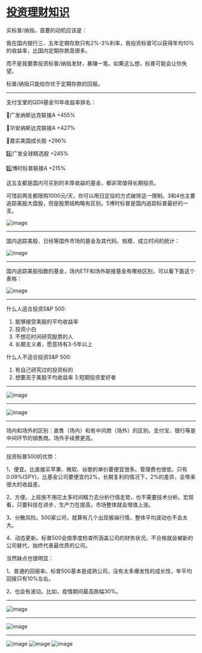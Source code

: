 # [投资理财知识](https://github.com/flyfish321/gitblog/issues/13)

买标普/纳指，首要的动机应该是：

我在国内银行三、五年定期存款只有2%-3%利率，我投资标普可以获得年均10%的收益率，比国内定期存款高很多。

而不是我要靠投资标普/纳指发财，暴赚一笔。如果这么想，标普可能会让你失望。

标普/纳指只能给你优于定期存款的回报。

---

支付宝里的QDII基金10年收益率排名：

🥇广发纳斯达克联接A +455%

🥈华安纳斯达克联接A +427%

🥉嘉实美国成长股 +296%

4️⃣广发全球精选股 +245%

5️⃣博时标普联接A +215%

这五支都是国内可买到的丰厚收益的基金，都非常值得长期投资。

可惜前两支都限购1000元/天，你可以用日定投的方式破除这一限制。3和4也主要追踪美股大盘股，但是股票结构略有区别。5博时标普是国内追踪标普最好的一支。

![image](https://github.com/flyfish321/gitblog/assets/119868298/cc2165bb-75a4-4e30-93df-13c1e62481bc)

---

国内追踪美股、日经等国外市场的基金及其代码、规模、成立时间的统计：

![image](https://github.com/flyfish321/gitblog/assets/119868298/4383cdcb-a9b5-44fd-9355-272aedd9128e)

---

国内追踪美股指数的基金，场内ETF和场外联接基金有哪些区别，可以看下面这个表格：

![image](https://github.com/flyfish321/gitblog/assets/119868298/417fa35b-129e-4929-9dc9-d62c4558fed7)

---

什么人适合投资S&P 500:
1. 能够接受美股的平均收益率
2. 投资小白
3. 不想花时间研究股票的人
4. 长期主义者，愿意持有3-5年以上

什么人不适合投资S&P 500:
1. 有自己研究过的投资标的
2. 想要高于美股平均收益率
3.短期投资爱好者

---

![image](https://github.com/flyfish321/gitblog/assets/119868298/3752ab34-d613-4edb-939e-9659f543c2de)

---

![image](https://github.com/flyfish321/gitblog/assets/119868298/f0f371a5-598c-44bd-8c4d-1ac8d1b8bdbc)

---

场内和场外的区别：直售（场内）和有中间商（场外）的区别。支付宝、银行等是中间环节的销售商。场外手续费更高。

---

投资标普500的优势：

1、便宜。比直接买苹果、微软、谷歌的单价要便宜很多。管理费也很低，只有0.09%(SPY)，比基金公司要便宜约2%，长期复利的情况下，2%的差异，会带来很大的收益差。

2、方便。上班族不用花太多时间精力去分析行情走势，也不需要技术分析。宏观看，只要科技在进步，生产力在提高，市场整体就会增值上涨。

3、分散风险。500家公司，就算有几个出现极端行情，整体平均波动也不会太大。

4、动态更新。标普500会按季度检查所涵盖公司的财务状况，不合格就会被新的公司替代，始终代表最优质的公司。

当然缺点也很明显：

1、普通的回报率。标普500基本是成熟公司，没有太多爆发性的成长性，年平均回报只有10%左右。

2、也会有波动。比如，疫情期间最高跌幅30%。

---

![image](https://github.com/flyfish321/gitblog/assets/119868298/312b9c0a-94aa-48ca-964a-f1b75741c5e1)

---

![image](https://github.com/flyfish321/gitblog/assets/119868298/7d96fdb9-e732-405f-951a-b5835c7b3977)

---

![image](https://github.com/flyfish321/gitblog/assets/119868298/3a1369ef-6e90-46dd-8d02-bc48c2561792)
![image](https://github.com/flyfish321/gitblog/assets/119868298/816b2dcd-16fd-4dce-ae27-e2d6acd2b099)
![image](https://github.com/flyfish321/gitblog/assets/119868298/66decbad-3d90-4c5c-9d7f-12aed4f8312e)